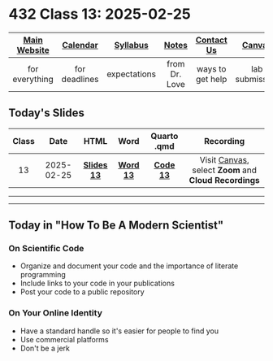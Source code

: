 # 432 Class 13: 2025-02-25

[Main Website](https://thomaselove.github.io/432-2025/) | [Calendar](https://thomaselove.github.io/432-2025/calendar.html) | [Syllabus](https://thomaselove.github.io/432-syllabus-2025/) | [Notes](https://thomaselove.github.io/432-notes/) | [Contact Us](https://thomaselove.github.io/432-2025/contact.html) | [Canvas](https://canvas.case.edu) | [Data and Code](https://github.com/THOMASELOVE/432-data) | [Sources](https://github.com/THOMASELOVE/432-classes-2024/tree/main/sources)
:-----------: | :--------------: | :----------: | :---------: | :-------------: | :-----------: | :------------: |:------:
for everything | for deadlines | expectations | from Dr. Love | ways to get help | lab submission | for downloads | to read

## Today's Slides

Class | Date | HTML | Word | Quarto .qmd | Recording
:---: | :--------: | :------: | :------: | :------: | :-------------:
13 | 2025-02-25 | **[Slides 13](https://thomaselove.github.io/432-slides-2025/slides13.html)** | **[Word 13](https://thomaselove.github.io/432-slides-2025/slides13w.docx)** | **[Code 13](https://github.com/THOMASELOVE/432-slides-2025/blob/main/slides13.qmd)** | Visit [Canvas](https://canvas.case.edu/), select **Zoom** and **Cloud Recordings**

---


---

## Today in "How To Be A Modern Scientist"

### On Scientific Code

- Organize and document your code and the importance of literate programming
- Include links to your code in your publications
- Post your code to a public repository

### On Your Online Identity

- Have a standard handle so it's easier for people to find you
- Use commercial platforms
- Don't be a jerk
